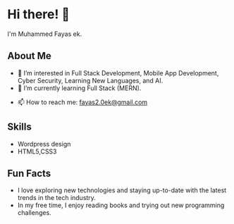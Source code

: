 # Hi there! 👋

I'm Muhammed Fayas ek.

<!-- This section is about me and my interests -->
## About Me
- 👀 I’m interested in Full Stack Development, Mobile App Development, Cyber Security, Learning New Languages, and AI.
- 🌱 I’m currently learning Full Stack (MERN).
<!-- - 💞️ I’m looking to collaborate on beginner-friendly projects and learn from experienced developers. -->
- 📫 How to reach me: fayas2.0ek@gmail.com

## Skills
- Wordpress design
- HTML5,CSS3

<!-- This section lists the current technologies I am learning -->
<!--## Current Learning
- **C++**: Basics and problem-solving
- **SQL**: Database management and queries -->

<!-- This section provides contact information -->
<!--## Contact
- **Email**: [Your Email]
- **LinkedIn**: [Your LinkedIn Profile]
- **Twitter**: [Your Twitter Handle] -->

<!-- This section includes fun facts about me -->
## Fun Facts
- I love exploring new technologies and staying up-to-date with the latest trends in the tech industry.
- In my free time, I enjoy reading books and trying out new programming challenges.

<!--Feel free to reach out if you have any questions or if you'd like to collaborate on a project! 🚀-->
